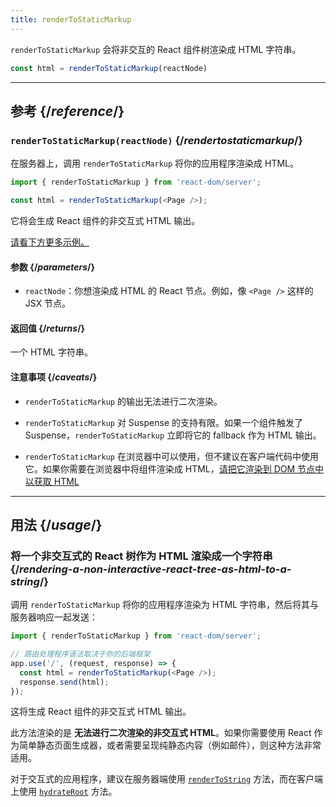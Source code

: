 ```yaml
---
title: renderToStaticMarkup
---
```


<Intro>

`renderToStaticMarkup` 会将非交互的 React 组件树渲染成 HTML 字符串。

```js
const html = renderToStaticMarkup(reactNode)
```

</Intro>

<InlineToc />

---

## 参考 {/*reference*/}

### `renderToStaticMarkup(reactNode)` {/*rendertostaticmarkup*/}

在服务器上，调用 `renderToStaticMarkup` 将你的应用程序渲染成 HTML。

```js
import { renderToStaticMarkup } from 'react-dom/server';

const html = renderToStaticMarkup(<Page />);
```

它将会生成 React 组件的非交互式 HTML 输出。

[请看下方更多示例。](#usage)

#### 参数 {/*parameters*/}

* `reactNode`：你想渲染成 HTML 的 React 节点。例如，像 `<Page />` 这样的 JSX 节点。

#### 返回值 {/*returns*/}

一个 HTML 字符串。

#### 注意事项 {/*caveats*/}

* `renderToStaticMarkup` 的输出无法进行二次渲染。

* `renderToStaticMarkup` 对 Suspense 的支持有限。如果一个组件触发了 Suspense，`renderToStaticMarkup` 立即将它的 fallback 作为 HTML 输出。

* `renderToStaticMarkup` 在浏览器中可以使用，但不建议在客户端代码中使用它。如果你需要在浏览器中将组件渲染成 HTML，[请把它渲染到 DOM 节点中以获取 HTML ](/reference/react-dom/server/renderToString#removing-rendertostring-from-the-client-code)

---

## 用法 {/*usage*/}

### 将一个非交互式的 React 树作为 HTML 渲染成一个字符串 {/*rendering-a-non-interactive-react-tree-as-html-to-a-string*/}

调用 `renderToStaticMarkup` 将你的应用程序渲染为 HTML 字符串，然后将其与服务器响应一起发送：

```js {5-6}
import { renderToStaticMarkup } from 'react-dom/server';

// 路由处理程序语法取决于你的后端框架
app.use('/', (request, response) => {
  const html = renderToStaticMarkup(<Page />);
  response.send(html);
});
```

这将生成 React 组件的非交互式 HTML 输出。

<Pitfall>

此方法渲染的是 **无法进行二次渲染的非交互式 HTML**。如果你需要使用 React 作为简单静态页面生成器，或者需要呈现纯静态内容（例如邮件），则这种方法非常适用。

对于交互式的应用程序，建议在服务器端使用 [`renderToString`](/reference/react-dom/server/renderToString) 方法，而在客户端上使用 [`hydrateRoot`](/reference/react-dom/client/hydrateRoot) 方法。

</Pitfall>
